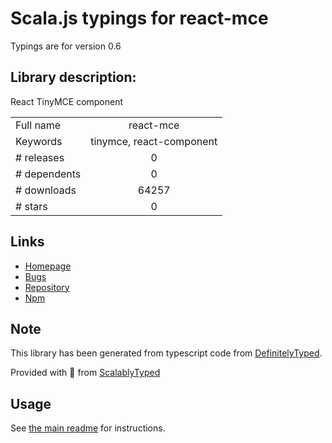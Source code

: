 
# Scala.js typings for react-mce

Typings are for version 0.6

## Library description:
React TinyMCE component

|                    |                 |
| ------------------ | :-------------: |
| Full name          | react-mce |
| Keywords           | tinymce, react-component |
| # releases         | 0 |
| # dependents       | 0 |
| # downloads        | 64257 |
| # stars            | 0 |

## Links
- [Homepage](https://github.com/janstuemmel/react-mce)
- [Bugs](https://github.com/janstuemmel/react-mce/issues)
- [Repository](https://github.com/janstuemmel/react-mce)
- [Npm](https://www.npmjs.com/package/react-mce)
    


## Note
This library has been generated from typescript code from [DefinitelyTyped](https://definitelytyped.org).

Provided with :purple_heart: from [ScalablyTyped](https://github.com/oyvindberg/ScalablyTyped)

## Usage
See [the main readme](../../readme.md) for instructions.


